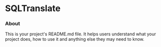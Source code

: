 SQLTranslate
============

### About

This is your project's README.md file. It helps users understand what your
project does, how to use it and anything else they may need to know.
